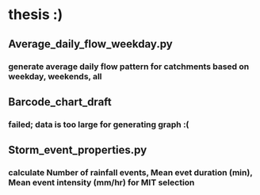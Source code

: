 # thesis :)
## Average_daily_flow_weekday.py
### generate average daily flow pattern for catchments based on weekday, weekends, all

## Barcode_chart_draft
### failed; data is too large for generating graph :(

## Storm_event_properties.py
### calculate Number of rainfall events, Mean evet duration (min), Mean event intensity (mm/hr) for MIT selection
